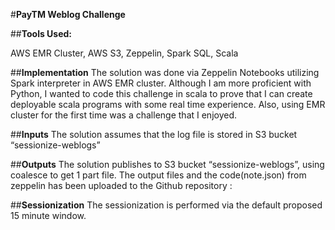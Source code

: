 #**PayTM Weblog Challenge**

##**Tools Used:**

AWS EMR Cluster, AWS S3, Zeppelin, Spark SQL, Scala

##**Implementation**
The solution was done via Zeppelin Notebooks utilizing Spark interpreter in AWS EMR cluster. Although I am more proficient with Python, I wanted to code this challenge in scala to prove that I can create deployable scala programs with some real time experience. Also, using EMR cluster for the first time was a challenge that I enjoyed.

##**Inputs**
The solution assumes that the log file is stored in S3 bucket “sessionize-weblogs”

##**Outputs**
The solution publishes to S3 bucket “sessionize-weblogs”, using coalesce to get 1 part file. The output files and the code(note.json) from zeppelin has been uploaded to the Github repository : 

##**Sessionization**
The sessionization is performed via the default proposed 15 minute window.

